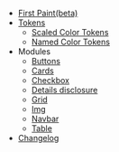 <!-- TODO: Complete with your own sidebar structure and enable sidebar in index.html - or delete this file. -->
- [First Paint(beta)](/)
- [Tokens](/tokens/tokens)
  - [Scaled Color Tokens](/tokens/color)
  - [Named Color Tokens](/tokens/colornames)
- Modules
  - [Buttons](/components/button)
  - [Cards](/components/Cards)
  - [Checkbox](/components/Checkbox)
  - [Details disclosure](/components/DETAILS)
  - [Grid](/components/grid)
  - [Img](/components/Img)
  - [Navbar](/components/Navbar)
  - [Table](/components/table)
- [Changelog](/CHANGELOG)

